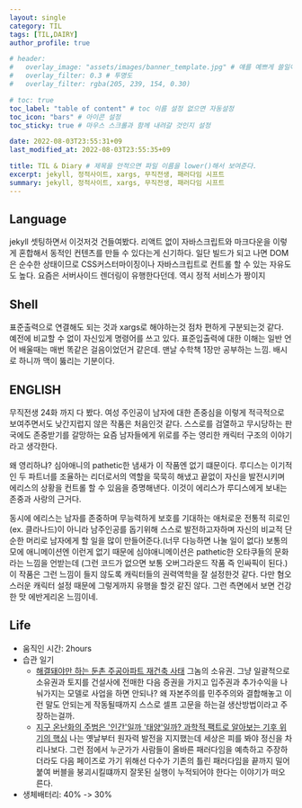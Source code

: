 ```yaml
---
layout: single
category: TIL
tags: [TIL,DAIRY]
author_profile: true

# header:
#   overlay_image: "assets/images/banner_template.jpg" # 얘를 예쁘게 쓸일이 있으려나  
#   overlay_filter: 0.3 # 투명도
#   overlay_filter: rgba(205, 239, 154, 0.30)

# toc: true
toc_label: "table of content" # toc 이름 설정 없으면 자동설정
toc_icon: "bars" # 아이콘 설정
toc_sticky: true # 마우스 스크롤과 함께 내려갈 것인지 설정

date: 2022-08-03T23:55:31+09
last_modified_at: 2022-08-03T23:55:35+09

title: TIL & Diary # 제목을 안적으면 파일 이름을 lower()해서 보여준다.
excerpt: jekyll, 정적사이트, xargs, 무직전생, 패러다임 시프트
summary: jekyll, 정적사이트, xargs, 무직전생, 패러다임 시프트
---
```


<!-- {% include figure image_path="assets/images/banner_template.jpg" alt="this is a placeholder image" caption="This is a figure caption." %}
![image-right](/assets/images/HibikeQauntumSymbol_88x88_version_waifu.png){:.align-center}
저렇게 됩니다. 이렇게 됩니다. 저렇게 됩니다.
{: .caption}

[![styled-image](/assets/images/HibikeQauntumSymbol_88x88_version_waifu.png  "This is some hover text"){: .align-center style="width: 10%;"}](/assets/images/pixel_tracker_logo_80px.png "Title shown in gallery view")
Some custom styled caption.
{: .caption}

짜라투스트라는 이렇게 말했다.[^1]

Definition term 1
: 저렇게 말했다.

집중! 어텐션 플리즈
{: .notice}
그렇게 하면
{: .notice--primary}
안되요
{: .notice--info}
!!
{: .notice--warning}
@@
{: .notice--danger}
흑
{: .notice--success}

{% capture notice-2 %}
**Extended notice box**:
* 맥락을 분리시키는 TIP, 또는 결론을 내릴때 쓰기좋은 패턴 **야호!**

```html
<html>
  <body>Some body. help me!<body>
</html>
```
{% endcapture %}

<div class="notice">{{ notice-2 | markdownify }}</div>

[Text](#link){: .btn .btn--primary} -->
## Language
jekyll 셋팅하면서 이것저것 건들여봤다. 리액트 없이 자바스크립트와 마크다운을 이렇게 혼합해서 동적인 컨텐츠를 만들 수 있다는게 신기하다. 일단 빌드가 되고 나면 DOM은 순수한 상태이므로 CSS커스터마이징이나 자바스크립트로 컨트롤 할 수 있는 자유도도 높다. 요즘은 서버사이드 렌더링이 유행한다던데. 역시 정적 서비스가 짱이지
## Shell
표준출력으로 연결해도 되는 것과 xargs로 해야하는것 점차 편하게 구분되는것 같다. 예전에 비교할 수 없이 자신있게 명령어를 쓰고 있다. 표준입출력에 대한 이해는 일반 언어 배울때는 매번 똑같은 걸음이었던거 같은데. 맨날 수학책 1장만 공부하는 느낌. 배시로 하니까 맥이 뚫리는 기분이다.
## ENGLISH
무직전생 24화 까지 다 봤다. 여성 주인공이 남자에 대한 존중심을 이렇게 적극적으로 보여주면서도 낮간지럽지 않은 작품은 처음인것 같다. 스스로를 검열하고 무시당하는 판국에도 존중받기를 갈망하는 요즘 남자들에게 위로를 주는 영리한 캐릭터 구조의 이야기라고 생각한다. 

왜 영리하냐? 심야애니의 pathetic한 냄새가 이 작품엔 없기 떄문이다. 루디스는 이기적인 두 파트너를 조율하는 리더로서의 역할을 묵묵히 해냈고 끝없이 자신을 발전시키며 에리스의 상황을 컨트롤 할 수 있음을 증명해낸다. 이것이 에리스가 루디스에게 보내는 존중과 사랑의 근거다. 

동시에 에리스는 남자를 존중하며 무능력하게 보호를 기대하는 애처로운 전통적 히로인(ex. 클라나드)이 아니라 남주인공를 돕기위해 스스로 발전하고자하며 자신의 비교적 단순한 머리로 남자에게 할 일을 많이 만들어준다.(너무 다능하면 나눌 일이 없다) 보통의 모에 애니메이션엔 이런게 없기 때문에 심야애니메이션은 pathetic한 오타쿠들의 문화라는 느낌을 언받는데 (그런 코드가 없으면 보통 오버그라운드 작품 즉 인싸픽이 된다.) 이 작품은 그런 느낌이 들지 않도록 캐릭터들의 권력역학을 잘 설정한것 같다. 다만 혐오스러운 캐릭터 설정 때문에 그렇게까지 유행을 할것 같진 않다. 그런 측면에서 보면 건강한 맛 에반게리온 느낌이네.
## Life
- 움직인 시간: 2hours
- 습관 일기
  - [해결돼야만 하는 둔촌 주공아파트 재건축 사태](https://www.youtube.com/watch?v=qVmfzi7mtJE) 그놈의 소유권. 그냥 일괄적으로 소유권과 토지를 건설사에 전매한 다음 증권을 가지고 입주권과 추가수익을 나눠가지는 모델로 사업을 하면 안되나? 왜 자본주의를 민주주의와 결합해놓고 이런 말도 안되는게 작동될때까지 스스로 셀프 고문을 하는걸 생산방법이라고 주장하는걸까.
  - [ 지구 온난화의 주범은 '인간'일까 '태양'일까? 과학적 팩트로 알아보는 기후 위기의 핵심](https://www.youtube.com/watch?v=qLXJlHoSz8w) 나는 옛날부터 원자력 발전을 지지했는데 세상은 피를 봐야 정신을 차리나보다. 그런 점에서 누군가가 사람들이 올바른 패러다임을 예측하고 주장하더라도 다음 페이즈로 가기 위해선 다수가 기존의 틀린 패러다임을 끝까지 밀어붙여 버블을 붕괴시킬떄까지 잘못된 실행이 누적되어야 한다는 이야기가 떠오른다.
- 생체배터리: 40% -> 30%

<!-- [^1]: Test 1의 내용입니다. -->
